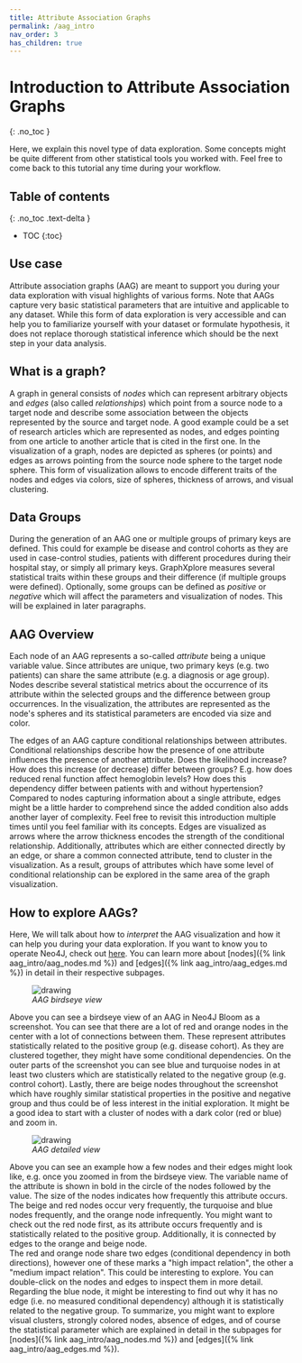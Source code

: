 ```yaml
---
title: Attribute Association Graphs
permalink: /aag_intro
nav_order: 3
has_children: true
---
```


# Introduction to Attribute Association Graphs
{: .no_toc }

Here, we explain this novel type of data exploration. Some concepts might be quite different from other statistical 
tools you worked with. Feel free to come back to this tutorial any time during your workflow.

## Table of contents
{: .no_toc .text-delta } 
- TOC
{:toc}

## Use case

Attribute association graphs (AAG) are meant to support you during your data exploration with visual 
highlights of various forms. Note that AAGs capture very basic statistical parameters that are 
intuitive and applicable to any dataset. While this form of data exploration is very accessible 
and can help you to familiarize yourself with your dataset or formulate hypothesis, it does not 
replace thorough statistical inference which should be the next step in your data analysis.

## What is a graph?

A graph in general consists of *nodes* which can represent arbitrary objects and *edges* (also 
called *relationships*) which point from a source node to a target node and describe some 
association between the objects represented by the source and target node. A good example could be 
a set of research articles which are represented as nodes, and edges pointing from one article to 
another article that is cited in the first one. In the visualization of a graph, nodes are 
depicted as spheres (or points) and edges as arrows pointing from the source node sphere to the 
target node sphere. This form of visualization allows to encode different traits of the nodes and 
edges via colors, size of spheres, thickness of arrows, and visual clustering.

## Data Groups

During the generation of an AAG one or multiple groups of primary keys are defined. This could for 
example be disease and control cohorts as they are used in case-control studies, patients with 
different procedures during their hospital stay, or simply all primary keys. GraphXplore 
measures several statistical traits within these groups and their difference (if multiple groups 
were defined). Optionally, some groups can be defined as *positive* or *negative* which will affect 
the parameters and visualization of nodes. This will be explained in later paragraphs.

## AAG Overview

Each node of an AAG represents a so-called *attribute* being a unique variable value. Since 
attributes are unique, two primary keys (e.g. two patients) can share the same attribute (e.g. a 
diagnosis or age group). Nodes describe several statistical metrics about the occurrence of its 
attribute within the selected groups and the difference between group occurrences. In the 
visualization, the attributes are represented as the node's spheres and its statistical parameters 
are encoded via size and color.  

The edges of an AAG capture conditional relationships between attributes. Conditional relationships 
describe how the presence of one attribute influences the presence of another attribute. Does the 
likelihood increase? How does this increase (or decrease) differ between groups? E.g. how does 
reduced renal function affect hemoglobin levels? How does this dependency differ between patients 
with and without hypertension? Compared to nodes capturing information about a single attribute, 
edges might be a little harder to comprehend since the added condition also adds another layer 
of complexity. Feel free to revisit this introduction multiple times until you feel familiar with 
its concepts. Edges are visualized as arrows where the arrow thickness encodes the strength of the 
conditional relationship. Additionally, attributes which are either connected directly by an edge, 
or share a common connected attribute, tend to cluster in the visualization. As a result, groups of 
attributes which have some level of conditional relationship can be explored in the same area of 
the graph visualization.

## How to explore AAGs?

Here, We will talk about how to *interpret* the AAG visualization and how it can help you during 
your data exploration. If you want to know you to operate Neo4J, check out [here](/aag_intro/bloom_navigation). 
You can learn more about [nodes]({% link aag_intro/aag_nodes.md %}) and 
[edges]({% link aag_intro/aag_edges.md %}) in detail in their respective subpages.

<figure>
  <img src="../how_to_images/aag_overview.png" alt="drawing">
  <figcaption style="font-style: italic;">AAG birdseye view</figcaption>
</figure>

Above you can see a birdseye view of an AAG in Neo4J Bloom as a screenshot. You can see that there 
are a lot of red and orange nodes in the center with a lot of connections between them. These 
represent attributes statistically related to the positive group (e.g. disease cohort). As they are 
clustered together, they might have some conditional dependencies. On the outer parts of the 
screenshot you can see blue and turquoise nodes in at least two clusters which are statistically 
related to the negative group (e.g. control cohort). Lastly, there are beige nodes throughout the 
screenshot which have roughly similar statistical properties in the positive and negative group and 
thus could be of less interest in the initial exploration. It might be a good idea to start with a 
cluster of nodes with a dark color (red or blue) and zoom in.

<figure>
  <img src="../how_to_images/aag_detailed.png" alt="drawing">
  <figcaption style="font-style: italic;">AAG detailed view</figcaption>
</figure>

Above you can see an example how a few nodes and their edges might look like, e.g. once you zoomed 
in from the birdseye view. The variable name of the attribute is shown in bold in the circle of the 
nodes followed by the value. The size of the nodes indicates how frequently this attribute occurs. 
The beige and red nodes occur very 
frequently, the turquoise and blue nodes frequently, and the orange node infrequently. You might 
want to check out the red node first, as its attribute occurs frequently and is statistically 
related to the positive group. Additionally, it is connected by edges to the orange and beige node.   
The red and orange node share two edges (conditional dependency in both directions), however one of 
these marks a "high impact relation", the other a "medium impact relation". This could be 
interesting to explore. You can double-click on the nodes and edges to inspect them in more detail. 
Regarding the blue node, it might be interesting to find out why it has no edge (i.e. no measured 
conditional dependency) although it is statistically related to the negative group. To summarize,
you might want to explore visual clusters, strongly colored nodes, absence of edges, and of course 
the statistical parameter which are explained in detail in the subpages for [nodes]({% link aag_intro/aag_nodes.md %}) 
and [edges]({% link aag_intro/aag_edges.md %}).